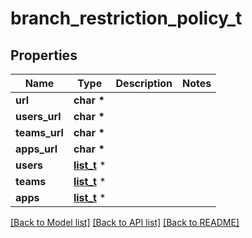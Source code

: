 # branch_restriction_policy_t

## Properties
Name | Type | Description | Notes
------------ | ------------- | ------------- | -------------
**url** | **char \*** |  | 
**users_url** | **char \*** |  | 
**teams_url** | **char \*** |  | 
**apps_url** | **char \*** |  | 
**users** | [**list_t**](branch_restriction_policy_users_inner.md) \* |  | 
**teams** | [**list_t**](branch_restriction_policy_teams_inner.md) \* |  | 
**apps** | [**list_t**](branch_restriction_policy_apps_inner.md) \* |  | 

[[Back to Model list]](../README.md#documentation-for-models) [[Back to API list]](../README.md#documentation-for-api-endpoints) [[Back to README]](../README.md)


